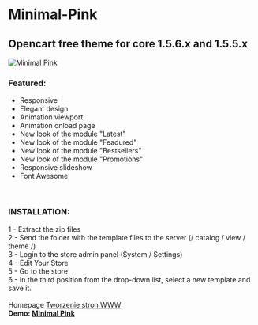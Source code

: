 Minimal-Pink
============

<h2>Opencart free theme for core 1.5.6.x and 1.5.5.x</h2>
<img src="http://www.dswww.pl/images/szablony/minimal_pink/minimal_pink-1.jpg" alt="Minimal Pink"/>
<h3>Featured:</h3>
<ul>
  <li>Responsive</li>
  <li>Elegant design</li>
  <li>Animation viewport</li>
  <li>Animation onload page</li>
  <li>New look of the module "Latest"</li>
  <li>New look of the module "Feadured"</li>
  <li>New look of the module "Bestsellers"</li>
  <li>New look of the module "Promotions"</li>
  <li>Responsive slideshow</li>
  <li>Font Awesome</li>
</ul>
<br/>
<h3>INSTALLATION:</h3>
1 - Extract the zip files<br/>
2 - Send the folder with the template files to the server (/ catalog / view / theme /)<br/>
3 - Login to the store admin panel (System / Settings)<br/>
4 - Edit Your Store<br/>
5 - Go to the store<br/>
6 - In the third position from the drop-down list, select a new template and save it.<br/>
<br/>
Homepage <a href="http://www.web.pc.pl" targe="_blank">Tworzenie stron WWW</a><br/>
<strong>Demo: <a href="http://www.designstudiowww.pl/minimal_pink/" targe="_blank">Minimal Pink</a></strong>
